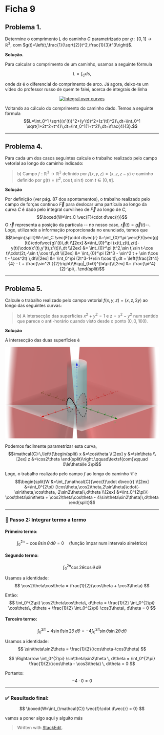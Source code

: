 # Ficha 9

## Problema 1.
Determine o comprimento $L$ do caminho $C$ parametrizado por $g:[0,1]\to\mathbb{R}^3$, com $g(t)=\left(t,\frac{1}{\sqrt{2}}t^2,\frac{1}{3}t^3\right)$.

**Solução.**

Para calcular o comprimento de um caminho, usamos a seguinte fórmula

$$L=\int_C ds,$$

onde $ds$ é o diferencial do comprimento de arco. Já agora, deixo-te um vídeo do professor russo de quem te falei, acerca de integrais de linha

<div align="center">
  <a href="https://www.youtube.com/watch?v=cV4VaaPdUtQ" target="_blank">
    <img src="https://img.youtube.com/vi/cV4VaaPdUtQ/hqdefault.jpg" alt="Integral over curves" width="520" />
  </a>
</div>

Voltando ao cálculo do comprimento do caminho dado. Temos a seguinte fórmula
$$L=\int_0^1 \sqrt{(x'(t))^2+(y'(t))^2+(z'(t))^2}\,dt=\int_0^1 \sqrt{1+2t^2+t^4}\,dt=\int_0^1(1+t^2)\,dt=\frac{4}{3}.$$

---
## Problema 4.
Para cada um dos casos seguintes calcule o trabalho realizado pelo campo vetorial ao longo do caminho indicado:
> b) Campo $f:\mathbb{R}^3\to\mathbb{R}^3$ definido por $f(x,y,z)=(x,z,z-y)$ e caminho definido por $g(t)=(t^2,\cos t,\sin t)$ com $t\in[0,\pi]$.

**Solução**

Por definição (ver pág. 87 dos apontamentos), o trabalho realizado pelo campo de forças contínuo $\vec{F}$ para deslocar uma partícula ao longo da curva $C$ é dado pelo integral curvilíneo de $\vec{F}$ ao longo de $C$,
$$\boxed{W=\int_C \vec{F}\cdot d\vec{r}}$$
O $\vec{r}$ representa a posição da partícula -- no nosso caso, $\vec{r}(t)=\vec{g}(t)$--. Logo, utilizando a informação proporcionada no enunciado, temos que
$$\begin{split}W=\int_C \vec{F}\cdot d\vec{r} &=\int_{0}^\pi \vec{F}(\vec{g}(t))\cdot\vec{g}'(t)\,dt \\[2ex]
&=\int_{0}^\pi (x(t),z(t),z(t)-y(t))\cdot(x'(t),y'(t),z'(t))\,dt \\[2ex]
&= \int_{0}^\pi (t^2,\sin t,\sin t-\cos t)\cdot(2t,-\sin t,\cos t)\,dt \\[2ex]
&= \int_{0}^\pi (2t^3 - \sin^2 t + \sin t\cos t - \cos^2t) \,dt\\[2ex]
&= \int_0^\pi (2t^3-1+\sin t\cos t)\,dt = \left(\frac{2t^4}{4} - t + \frac{\sin^2t }{2}\right)\Bigg|_{t=0}^{t=\pi}\\[2ex]
&= \frac{\pi^4}{2}-\pi\,.
 \end{split}$$

---
## Problema 5.
Calcule o trabalho realizado pelo campo vetorial $f(x,y,z)=(x,z,2y)$ ao longo das seguintes curvas:
> b) A intersecção das superfícies $x^2+y^2=1$ e $z=x^2-y^2$ num sentido que parece o anti-horário quando visto desde o ponto $(0,0,100)$.

**Solução**

A intersecção das duas superfícies é 

![Intersecção de duas superfícies](https://raw.githubusercontent.com/jarpepegit/Tutoring/main/Francisco/ParabHiperCilindro.png)

Podemos facilmente parametrizar esta curva,
$$\mathcal{C}:\,\left\{\begin{split}
x &=\cos\theta \\[2ex]
y &=\sin\theta \\[2ex]
z &=\cos2\theta
\end{split}\right.\qquad\textsf{com}\qquad 0\le\theta\le 2\pi$$

Logo, o trabalho realizado pelo campo $f$ ao longo do caminho $\mathcal{C}$ é
$$\begin{split}W &=\int_{\mathcal{C}}\vec{f}\cdot d\vec{r} \\[2ex]
&=\int_0^{2\pi} (\cos\theta,\cos2\theta,2\sin\theta)\cdot(-\sin\theta,\cos\theta,-2\sin2\theta)\,d\theta \\[2ex]
&=\int_0^{2\pi}(-\cos\theta\sin\theta + \cos2\theta\cos\theta - 4\sin\theta\sin2\theta)\,d\theta
\end{split}$$


---

### 🧮 Passo 2: Integrar termo a termo

#### Primeiro termo:
$$
\int_0^{2\pi} -\cos\theta\sin\theta \, d\theta = 0 \quad (\text{função ímpar num intervalo simétrico})
$$

#### Segundo termo:
$$
\int_0^{2\pi} \cos2\theta\cos\theta \, d\theta
$$

Usamos a identidade:
$$
\cos2\theta\cos\theta = \frac{1}{2}(\cos\theta + \cos3\theta)
$$

Então:
$$
\int_0^{2\pi} \cos2\theta\cos\theta\, d\theta = \frac{1}{2} \int_0^{2\pi} \cos\theta\, d\theta + \frac{1}{2} \int_0^{2\pi} \cos3\theta\, d\theta = 0
$$

#### Terceiro termo:
$$
\int_0^{2\pi} -4\sin\theta\sin2\theta \, d\theta = -4 \int_0^{2\pi} \sin\theta\sin2\theta \, d\theta
$$

Usamos a identidade:
$$
\sin\theta\sin2\theta = \frac{1}{2}(\cos\theta-\cos3\theta)
$$

$$
\Rightarrow \int_0^{2\pi} \sin\theta\sin2\theta \, d\theta = \int_0^{2\pi} \frac{1}{2}(\cos\theta - \cos3\theta) \, d\theta = 0
$$

Portanto:
$$
-4 \cdot 0 = 0
$$

---

### ✅ Resultado final:

$$
\boxed{W=\int_{\mathcal{C}} \vec{f}\cdot d\vec{r} = 0}
$$

vamos a poner algo aqui y alguito más

> Written with [StackEdit](https://stackedit.io/).
<!--stackedit_data:
eyJoaXN0b3J5IjpbLTE3NzM1ODc3NDRdfQ==
-->